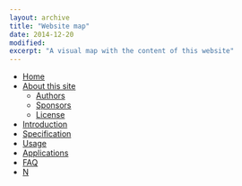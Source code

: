 ```yaml
---
layout: archive
title: "Website map"
date: 2014-12-20
modified: 
excerpt: "A visual map with the content of this website"
---
```


<div class="sitemap">
  <ul id="primaryNav" class="col6">
    <li id="home"><a href="{{ site.url }}/">Home</a></li>
    <li><a href="{{ site.url }}/en/about/">About this site</a>
      <ul>
        <li><a href="{{ site.url }}/en/authors/">Authors</a></li>
        <li><a href="{{ site.url }}/en/sponsors/">Sponsors</a></li>
        <li><a href="{{ site.url }}/en/license/">License</a></li>
      </ul>
    </li>
    <li><a href="{{ site.url }}/en/introduction/">Introduction</a></li>
    <li><a href="{{ site.url }}/en/specification/">Specification</a></li>
    <li><a href="{{ site.url }}/en/usage/">Usage</a></li>
    <li><a href="{{ site.url }}/en/applications/">Applications</a></li>
    <li><a href="{{ site.url }}/en/faq/">FAQ</a></li>
    <li><a href="{{ site.url }}/post/">N</a>
  </ul><!-- /.col5 -->
</div><!-- /.sitemap -->

